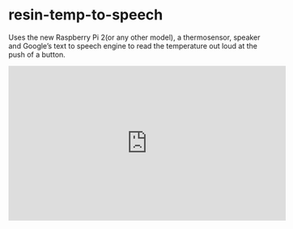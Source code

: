 # resin-temp-to-speech

Uses the new Raspberry Pi 2(or any other model), a thermosensor, speaker and Google’s text to speech engine to read the temperature out loud at the push of a button.

<iframe width="548" height="306" src="https://www.youtube.com/embed/DQqh7ThhRcM" frameborder="0" allowfullscreen></iframe>
